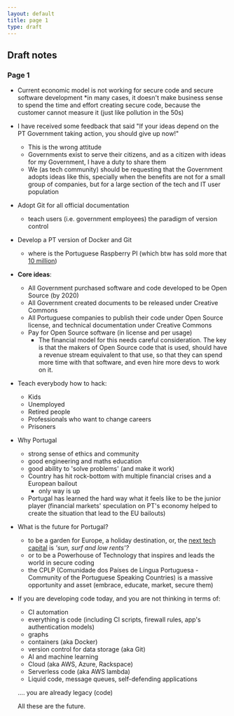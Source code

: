 ```yaml
---
layout: default
title: page 1
type: draft
---
```


## Draft notes 

### Page 1

* Current economic model is not working for secure code and secure software development
  *in many cases, it doesn't make business sense to spend the time and effort creating secure code, because the customer cannot measure it (just like pollution in the 50s)

* I have received some feedback that said "If your ideas depend on the PT Government taking action, you should give up now!"
  * This is the wrong attitude
  * Governments exist to serve their citizens, and as a citizen with ideas for my Government, I have a duty to share them
  * We (as tech community) should be requesting that the Government adopts ideas like this, specially when the benefits are not for a small group of companies, but for a large section of the tech and IT user population

* Adopt Git for all official documentation
  * teach users (i.e. government employees) the paradigm of version control

* Develop a PT version of Docker and Git
  * where is the Portuguese Raspberry PI (which btw has sold more that [10 million](http://www.bbc.co.uk/news/technology-37305200))

* **Core ideas**:
  * All Government purchased software and code developed to be Open Source (by 2020)
  * All Government created documents to be released under Creative Commons
  * All Portuguese companies to publish their code under Open Source license, and technical documentation under Creative Commons
  * Pay for Open Source software (in license and per usage)
    * The financial model for this needs careful consideration. The key is that the makers of Open Source code that is used, should have a revenue stream equivalent to that use, so that they can spend more time with that software, and even hire more devs to work on it.

* Teach everybody how to hack:
  * Kids
  * Unemployed
  * Retired people
  * Professionals who want to change careers
  * Prisoners

* Why Portugal
  * strong sense of ethics and community
  * good engineering and maths education
  * good ability to 'solve problems' (and make it work)
  * Country has hit rock-bottom with multiple financial crises and a European bailout
    * only way is up
  * Portugal has learned the hard way what it feels like to be the junior player (financial markets' speculation on PT's economy helped to create the situation that lead to the EU bailouts)

* What is the future for Portugal?
  * to be a garden for Europe, a holiday destination, or,  the [next tech capital](https://www.theguardian.com/world/2016/oct/29/lisbon-web-summit-sun-surf-cheap-rents-tech-capital) is _'sun, surf and low rents'?_
  * or to be a Powerhouse of Technology that inspires and leads the world in secure coding
  * the CPLP (Comunidade dos Países de Língua Portuguesa - Community of the Portuguese Speaking Countries) is a massive opportunity and asset (embrace, educate, market, secure them)


* If you are developing code today, and you are not thinking in terms of:
  * CI automation
  * everything is code (including CI scripts, firewall rules, app's authentication models)
  * graphs
  * containers (aka Docker)
  * version control for data storage (aka Git)
  * AI and machine learning
  * Cloud (aka AWS, Azure, Rackspace)
  * Serverless code (aka AWS lambda)
  * Liquid code, message queues, self-defending applications

  .... you are already legacy (code)

  All these are the future.
